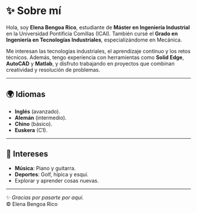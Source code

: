 # ✨ Sobre mí  

Hola, soy **Elena Bengoa Rico**, estudiante de **Máster en Ingeniería Industrial** en la Universidad Pontificia Comillas (ICAI). También cursé el **Grado en Ingeniería en Tecnologías Industriales**, especializándome en Mecánica.  

Me interesan las tecnologías industriales, el aprendizaje continuo y los retos técnicos. Además, tengo experiencia con herramientas como **Solid Edge**, **AutoCAD** y **Matlab**, y disfruto trabajando en proyectos que combinan creatividad y resolución de problemas.  

---

## 🌍 Idiomas  
- **Inglés** (avanzado).  
- **Alemán** (intermedio).  
- **Chino** (básico).  
- **Euskera** (C1).  

---

## 🎵 Intereses  
- **Música**: Piano y guitarra.  
- **Deportes**: Golf, hípica y esquí.  
- Explorar y aprender cosas nuevas.  

---

✨ *Gracias por pasarte por aquí.*  
© Elena Bengoa Rico
